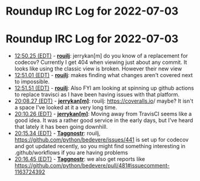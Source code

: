 # Roundup IRC Log for 2022-07-03 #
# Roundup IRC Log for 2022-07-03
* <a href="#12:50.25" id="12:50.25">12:50.25 (EDT)</a> - __[rouilj](https://github.com/rouilj)__: jerrykan[m] do you know of  a replacement for codecov? Currently I get 404 when viewing just about any commit. It looks like using the classic view is broken. However their new view
* <a href="#12:51.01" id="12:51.01">12:51.01 (EDT)</a> - __[rouilj](https://github.com/rouilj)__: makes finding what changes aren't covered next to impossible.
* <a href="#12:51.51" id="12:51.51">12:51.51 (EDT)</a> - __[rouilj](https://github.com/rouilj)__: Also FYI am looking at spinning up github actions to replace travisci as I have been having issues with that platform.
* <a href="#20:08.27" id="20:08.27">20:08.27 (EDT)</a> - __[jerrykan[m]](https://github.com/jerrykan[m])__: rouilj: <https://coveralls.io>/ maybe? It isn't a space I've looked at it a very long time.
* <a href="#20:10.26" id="20:10.26">20:10.26 (EDT)</a> - __[jerrykan[m]](https://github.com/jerrykan[m])__: Moving away from TravisCI seems like a good idea. It was a rather good service in the early days, but I've heard that lately it has been going downhill.
* <a href="#20:15.34" id="20:15.34">20:15.34 (EDT)</a> - __[Taggnostr](https://github.com/Taggnostr)__: rouilj, <https://github.com/python/bedevere/issues/441> is set up for codecov and got updated recently, so you might find something interesting in .github/workflows if you are having problems
* <a href="#20:16.45" id="20:16.45">20:16.45 (EDT)</a> - __[Taggnostr](https://github.com/Taggnostr)__: we also get reports like <https://github.com/python/bedevere/pull/481#issuecomment-1163724392>
